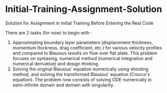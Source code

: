 # Initial-Training-Assignment-Solution
Solution for Assignment in Initial Training Before Entering the Real Code

There are 2 tasks (for now) to begin with : <br>
1. Approximating boundary layer parameters (displacement thickness, momentum thickness, drag coefficient, etc.) for various velocity profiles and compared to Blausius results on flow over flat plate. This problem focuses on syntaxing, numerical method (numerical integration and numerical derivative) and design thinking. 
2. Solving the original Blausius' equation numerically using shooting method, and solving the transformed Blausius' equation (Crocco's equation). The problem now consists of solving ODE numerically in semi-infinite domain and domain with singularity.
